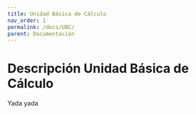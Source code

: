 ```yaml
---
title: Unidad Básica de Cálculo
nav_order: 1
permalink: /docs/UBC/
parent: Documentación
---
```


# Descripción Unidad Básica de Cálculo

Yada yada